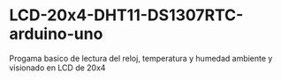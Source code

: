 # LCD-20x4-DHT11-DS1307RTC-arduino-uno
Progama basico de lectura del reloj, temperatura y humedad ambiente y visionado en LCD de 20x4
